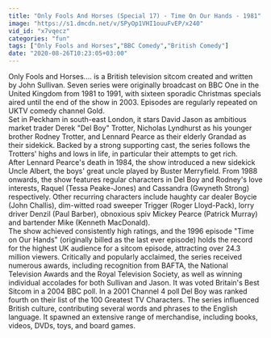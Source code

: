 ```yaml
---
title: "Only Fools And Horses (Special 17) - Time On Our Hands - 1981"
image: "https://s1.dmcdn.net/v/SPyOp1VHI1ouuFvEP/x240"
vid_id: "x7vqecz"
categories: "fun"
tags: ["Only Fools and Horses","BBC Comedy","British Comedy"]
date: "2020-08-26T10:23:05+03:00"
---
```

Only Fools and Horses.... is a British television sitcom created and written by John Sullivan. Seven series were originally broadcast on BBC One in the United Kingdom from 1981 to 1991, with sixteen sporadic Christmas specials aired until the end of the show in 2003. Episodes are regularly repeated on UKTV comedy channel Gold.  <br>Set in Peckham in south-east London, it stars David Jason as ambitious market trader Derek &quot;Del Boy&quot; Trotter, Nicholas Lyndhurst as his younger brother Rodney Trotter, and Lennard Pearce as their elderly Grandad as their sidekick. Backed by a strong supporting cast, the series follows the Trotters' highs and lows in life, in particular their attempts to get rich.  <br>After Lennard Pearce's death in 1984, the show introduced a new sidekick Uncle Albert, the boys' great uncle played by Buster Merryfield. From 1988 onwards, the show features regular characters in Del Boy and Rodney's love interests, Raquel (Tessa Peake-Jones) and Cassandra (Gwyneth Strong) respectively. Other recurring characters include haughty car dealer Boycie (John Challis), dim-witted road sweeper Trigger (Roger Lloyd-Pack), lorry driver Denzil (Paul Barber), obnoxious spiv Mickey Pearce (Patrick Murray) and bartender Mike (Kenneth MacDonald).  <br>The show achieved consistently high ratings, and the 1996 episode &quot;Time on Our Hands&quot; (originally billed as the last ever episode) holds the record for the highest UK audience for a sitcom episode, attracting over 24.3 million viewers. Critically and popularly acclaimed, the series received numerous awards, including recognition from BAFTA, the National Television Awards and the Royal Television Society, as well as winning individual accolades for both Sullivan and Jason. It was voted Britain's Best Sitcom in a 2004 BBC poll. In a 2001 Channel 4 poll Del Boy was ranked fourth on their list of the 100 Greatest TV Characters. The series influenced British culture, contributing several words and phrases to the English language. It spawned an extensive range of merchandise, including books, videos, DVDs, toys, and board games.   <br>
